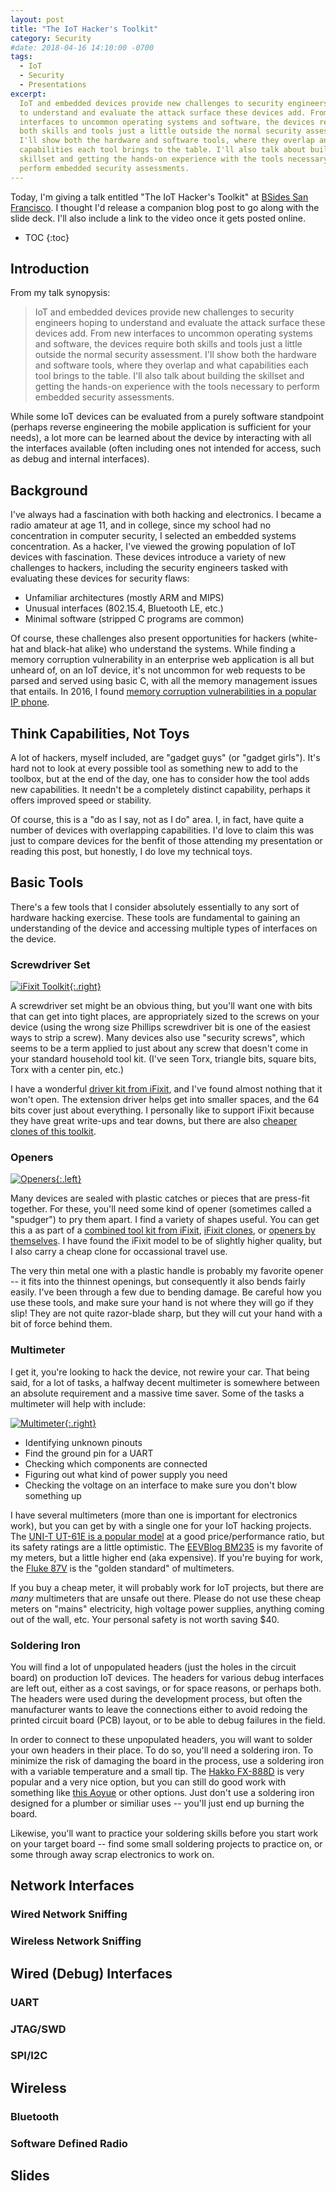 ```yaml
---
layout: post
title: "The IoT Hacker's Toolkit"
category: Security
#date: 2018-04-16 14:10:00 -0700
tags:
  - IoT
  - Security
  - Presentations
excerpt:
  IoT and embedded devices provide new challenges to security engineers hoping
  to understand and evaluate the attack surface these devices add. From new
  interfaces to uncommon operating systems and software, the devices require
  both skills and tools just a little outside the normal security assessment.
  I'll show both the hardware and software tools, where they overlap and what
  capabilities each tool brings to the table. I'll also talk about building the
  skillset and getting the hands-on experience with the tools necessary to
  perform embedded security assessments.
---
```


Today, I'm giving a talk entitled "The IoT Hacker's Toolkit" at
[BSides San Francisco](https://bsidessf.org).  I thought I'd release a companion
blog post to go along with the slide deck.  I'll also include a link to the
video once it gets posted online.

<!--more-->

* TOC
{:toc}

## Introduction ##

From my talk synopysis:

> IoT and embedded devices provide new challenges to security engineers hoping
> to understand and evaluate the attack surface these devices add. From new
> interfaces to uncommon operating systems and software, the devices require
> both skills and tools just a little outside the normal security assessment.
> I'll show both the hardware and software tools, where they overlap and what
> capabilities each tool brings to the table. I'll also talk about building the
> skillset and getting the hands-on experience with the tools necessary to
> perform embedded security assessments.

While some IoT devices can be evaluated from a purely software standpoint
(perhaps reverse engineering the mobile application is sufficient for your
needs), a lot more can be learned about the device by interacting with all the
interfaces available (often including ones not intended for access, such as
debug and internal interfaces).

## Background ##

I've always had a fascination with both hacking and electronics.  I became a
radio amateur at age 11, and in college, since my school had no concentration in
computer security, I selected an embedded systems concentration.  As a hacker,
I've viewed the growing population of IoT devices with fascination.  These
devices introduce a variety of new challenges to hackers, including the security
engineers tasked with evaluating these devices for security flaws:

* Unfamiliar architectures (mostly ARM and MIPS)
* Unusual interfaces (802.15.4, Bluetooth LE, etc.)
* Minimal software (stripped C programs are common)

Of course, these challenges also present opportunities for hackers (white-hat
and black-hat alike) who understand the systems.  While finding a memory
corruption vulnerability in an enterprise web application is all but unheard of,
on an IoT device, it's not uncommon for web requests to be parsed and served
using basic C, with all the memory management issues that entails.  In 2016, I
found [memory corruption vulnerabilities in a popular IP
phone](/2016/08/22/obihai-obiphone-multiple-vulnerabilties.html).

## Think Capabilities, Not Toys ##

A lot of hackers, myself included, are "gadget guys" (or "gadget girls").  It's
hard not to look at every possible tool as something new to add to the toolbox,
but at the end of the day, one has to consider how the tool adds new
capabilities.  It needn't be a completely distinct capability, perhaps it offers
improved speed or stability.

Of course, this is a "do as I say, not as I do" area.  I, in fact, have quite a
number of devices with overlapping capabilities.  I'd love to claim this was
just to compare devices for the benfit of those attending my presentation or
reading this post, but honestly, I do love my technical toys.

## Basic Tools ##

There's a few tools that I consider absolutely essentially to any sort of
hardware hacking exercise.  These tools are fundamental to gaining an
understanding of the device and accessing multiple types of interfaces on the
device.

### Screwdriver Set ###

[![iFixit Toolkit](/img/blog/iot/toolkit.jpg){:.right}](https://amzn.to/2JquUgS)

A screwdriver set might be an obvious thing, but you'll want one with bits that
can get into tight places, are appropriately sized to the screws on your device
(using the wrong size Phillips screwdriver bit is one of the easiest ways to
strip a screw).  Many devices also use "security screws", which seems to be a
term applied to just about any screw that doesn't come in your standard
household tool kit.  (I've seen Torx, triangle bits, square bits, Torx with a
center pin, etc.)

I have a wonderful [driver kit from iFixit](https://amzn.to/2JquUgS), and I've
found almost nothing that it won't open.  The extension driver helps get into
smaller spaces, and the 64 bits cover just about everything.  I personally like
to support iFixit because they have great write-ups and tear downs, but there
are also [cheaper clones of this toolkit](https://amzn.to/2IAfkxW).

### Openers ###

[![Openers](/img/blog/iot/openers.png){:.left}](https://amzn.to/2EsnyWE)

Many devices are sealed with plastic catches or pieces that are press-fit
together.  For these, you'll need some kind of opener (sometimes called a
"spudger") to pry them apart.  I find a variety of shapes useful.  You can get
this a as part of a [combined tool kit from iFixit](https://amzn.to/2EsnyWE),
[iFixit clones](https://amzn.to/2IAgwkU), or [openers by
themselves](https://amzn.to/2uPYEAF).  I have found the iFixit model to be of
slightly higher quality, but I also carry a cheap clone for occassional travel
use.

The very thin metal one with a plastic handle is probably my favorite opener --
it fits into the thinnest openings, but consequently it also bends fairly
easily.  I've been through a few due to bending damage.  Be careful how you use
these tools, and make sure your hand is not where they will go if they slip!
They are not quite razor-blade sharp, but they will cut your hand with a bit of
force behind them.

### Multimeter ###

I get it, you're looking to hack the device, not rewire your car.  That being
said, for a lot of tasks, a halfway decent multimeter is somewhere between an
absolute requirement and a massive time saver.  Some of the tasks a multimeter
will help with include:

[![Multimeter](/img/blog/iot/multimeter.png){:.right}](https://amzn.to/2ErDh8p)

* Identifying unknown pinouts
* Find the ground pin for a UART
* Checking which components are connected
* Figuring out what kind of power supply you need
* Checking the voltage on an interface to make sure you don't blow something up

I have several multimeters (more than one is important for electronics work),
but you can get by with a single one for your IoT hacking projects.  The [UNI-T
UT-61E is a popular model](https://amzn.to/2ErDh8p) at a good price/performance
ratio, but its safety ratings are a little optimistic.  The [EEVBlog
BM235](https://amzn.to/2HfXKA2) is my favorite of my meters, but a little higher
end (aka expensive).  If you're buying for work, the [Fluke
87V](https://amzn.to/2GEZjdz) is the "golden standard" of multimeters.

If you buy a cheap meter, it will probably work for IoT projects, but there are
*many* multimeters that are unsafe out there.  Please do not use these cheap
meters on "mains" electricity, high voltage power supplies, anything coming out
of the wall, etc.  Your personal safety is not worth saving $40.

### Soldering Iron ###

You will find a lot of unpopulated headers (just the holes in the circuit board)
on production IoT devices.  The headers for various debug interfaces are left
out, either as a cost savings, or for space reasons, or perhaps both.  The
headers were used during the development process, but often the manufacturer
wants to leave the connections either to avoid redoing the printed circuit board
(PCB) layout, or to be able to debug failures in the field.

In order to connect to these unpopulated headers, you will want to solder your
own headers in their place.  To do so, you'll need a soldering iron.  To
minimize the risk of damaging the board in the process, use a soldering iron
with a variable temperature and a small tip.  The [Hakko
FX-888D](https://amzn.to/2IAPslM) is very popular and a very nice option, but
you can still do good work with something like [this
Aoyue](https://amzn.to/2uWCU6h) or other options.  Just don't use a soldering
iron designed for a plumber or similiar uses -- you'll just end up burning the
board.

Likewise, you'll want to practice your soldering skills before you start work on
your target board -- find some small soldering projects to practice on, or some
through away scrap electronics to work on.

## Network Interfaces ##

### Wired Network Sniffing ###

### Wireless Network Sniffing ###

## Wired (Debug) Interfaces ##

### UART ###

### JTAG/SWD ###

### SPI/I2C ###

## Wireless ##

### Bluetooth ###

### Software Defined Radio ###

## Slides ##
